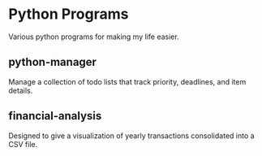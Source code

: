 # Python Programs
Various python programs for making my life easier.

## python-manager
Manage a collection of todo lists that track priority, deadlines, and item details.

## financial-analysis
Designed to give a visualization of yearly transactions consolidated into a CSV file.
